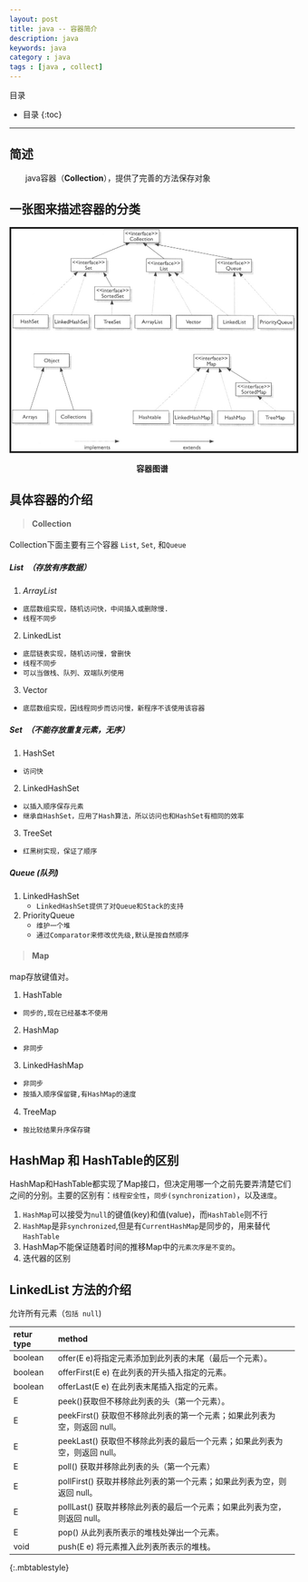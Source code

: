 ```yaml
---
layout: post
title: java -- 容器简介
description: java
keywords: java
category : java
tags : [java , collect]
---
```


目录

* 目录
{:toc}

---

## 简述

　　java容器（**Collection**），提供了完善的方法保存对象

## 一张图来描述容器的分类

<img  src="/assets/images/java/java-collection.jpg"  style="border: solid; align:center;"/>
<p style="font-weight: bold;" align="center">容器图谱</p>

## 具体容器的介绍

> #### Collection

Collection下面主要有三个容器 `List`, `Set`, 和`Queue`

##### List　（存放有序数据）

1. *ArrayList*
  * `底层数组实现，随机访问快，中间插入或删除慢.`
  * `线程不同步`
2. LinkedList
  * `底层链表实现，随机访问慢，曾删快`
  * `线程不同步`
  * `可以当做栈、队列、双端队列使用`
3. Vector
  * `底层数组实现，因线程同步而访问慢，新程序不该使用该容器`

##### Set　（不能存放重复元素，无序）

1. HashSet
  * `访问快`
2. LinkedHashSet
  * `以插入顺序保存元素`
  * `继承自HashSet，应用了Hash算法，所以访问也和HashSet有相同的效率`
3. TreeSet
  * `红黑树实现，保证了顺序`

##### Queue (队列)
1. LinkedHashSet
   * `LinkedHashSet提供了对Queue和Stack的支持`
2. PriorityQueue
   * `维护一个堆`
   * `通过Comparator来修改优先级,默认是按自然顺序`


> #### Map

map存放键值对。

1. HashTable
  * `同步的,现在已经基本不使用`
2. HashMap
  * `非同步`
3. LinkedHashMap
  * `非同步`
  * `按插入顺序保留键,有HashMap的速度`
　　　　
4. TreeMap
  * `按比较结果升序保存键`



## HashMap 和 HashTable的区别

HashMap和HashTable都实现了Map接口，但决定用哪一个之前先要弄清楚它们之间的分别。主要的区别有：`线程安全性`，`同步(synchronization)`，以及`速度`。

1. `HashMap`可以接受为`null`的键值(key)和值(value)，而`HashTable`则不行
2. `HashMap`是非`synchronized`,但是有`CurrentHashMap`是同步的，用来替代`HashTable`
3. HashMap不能保证随着时间的推移Map中的`元素次序是不变的`。
4. 迭代器的区别

## LinkedList 方法的介绍

允许所有元素（`包括 null`)

|retur type |method|
|:----------|:-----|
|boolean|offer(E e)将指定元素添加到此列表的末尾（最后一个元素）。|
| boolean   | offerFirst(E e) 在此列表的开头插入指定的元素。
| boolean    |offerLast(E e) 在此列表末尾插入指定的元素。|
| E | peek()获取但不移除此列表的头（第一个元素）。|
| E  |peekFirst() 获取但不移除此列表的第一个元素；如果此列表为空，则返回 null。|
| E  |peekLast() 获取但不移除此列表的最后一个元素；如果此列表为空，则返回 null。|
| E | poll() 获取并移除此列表的头（第一个元素）|
| E  |pollFirst() 获取并移除此列表的第一个元素；如果此列表为空，则返回 null。|
| E | pollLast() 获取并移除此列表的最后一个元素；如果此列表为空，则返回 null。|
|E  |pop() 从此列表所表示的堆栈处弹出一个元素。|
|void  | push(E e) 将元素推入此列表所表示的堆栈。|
{:.mbtablestyle}
